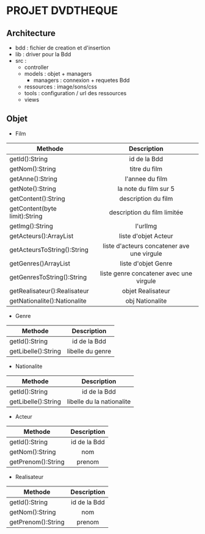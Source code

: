 PROJET DVDTHEQUE
=
Architecture
-
* bdd : fichier de creation et d'insertion
* lib : driver pour la Bdd
* src :
    * controller
    * models : objet + managers
        * managers : connexion + requetes Bdd
    * ressources : image/sons/css
    * tools : configuration / url des ressources
    * views   
    
    
Objet
-

* Film

| Methode        | Description | 
| ------------- |:-------------:| 
| getId():String      | id de la Bdd |
| getNom():String      | titre du film |
| getAnne():String    | l'annee du film|
| getNote():String |  la note du film sur 5 |
| getContent():String | description du film|     
| getContent(byte limit):String | description du film limitée |
| getImg():String |  l'urlImg|     
| getActeurs():ArrayList<Acteur> | liste d'objet Acteur |     
| getActeursToString():String |  liste d'acteurs concatener ave une virgule|     
| getGenres()ArrayList<Genre> | liste d'objet Genre |     
| getGenresToString():String | liste genre concatener avec une virgule|     
| getRealisateur():Realisateur | objet Realisateur|     
| getNationalite():Nationalite | obj Nationalite|

* Genre

| Methode        | Description | 
| ------------- |:-------------:| 
| getId():String      | id de la Bdd |
| getLibelle():String      | libelle du genre |

* Nationalite

| Methode        | Description | 
| ------------- |:-------------:| 
| getId():String      | id de la Bdd |
| getLibelle():String      | libelle du la nationalite |

* Acteur

| Methode        | Description | 
| ------------- |:-------------:| 
| getId():String      | id de la Bdd |
| getNom():String      | nom |
| getPrenom():String      | prenom |

* Realisateur
     
| Methode        | Description | 
| ------------- |:-------------:| 
| getId():String      | id de la Bdd |
| getNom():String      | nom |
| getPrenom():String      | prenom |